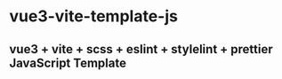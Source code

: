 # vue3-vite-template-js

## vue3 + vite + scss + eslint + stylelint + prettier  JavaScript Template
